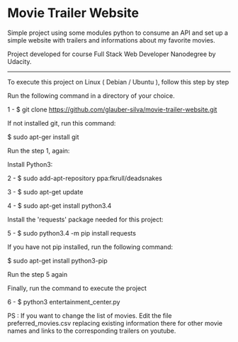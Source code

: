 # Movie Trailer Website
Simple project using some modules python to consume an API and set up a simple website with trailers and informations
about my favorite movies.

Project developed for course Full Stack Web Developer Nanodegree by Udacity.
_______________________________________________________________________________


To execute this project on Linux ( Debian / Ubuntu ), follow this step by step

Run the following command in a directory of your choice.

1 - $ git clone https://github.com/glauber-silva/movie-trailer-website.git

If not installed git, run this command:

$ sudo apt-ger install git

Run the step 1, again:

Install Python3:

2 - $ sudo add-apt-repository ppa:fkrull/deadsnakes

3 - $ sudo apt-get update

4 - $ sudo apt-get install python3.4

Install the 'requests' package needed for this project:

5 - $ sudo python3.4 -m pip install requests

If you have not pip installed, run the following command:

$ sudo apt-get install python3-pip

Run the step 5 again

Finally, run the command to execute the project

6 - $ python3 entertainment_center.py




PS : If you want to change the list of movies. Edit the file preferred_movies.csv replacing existing information there
for other movie names and links to the corresponding trailers on youtube.
